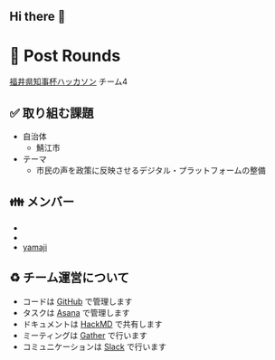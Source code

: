 ## Hi there 👋

# 🏢 Post Rounds

[福井県知事杯ハッカソン](https://code4fukui.github.io/fukui-chijihai-hackathon-20240901/) チーム4

## ✅ 取り組む課題

* 自治体
  * 鯖江市
* テーマ
  * 市民の声を政策に反映させるデジタル・プラットフォームの整備

## 👪 メンバー

* 
* 
* [yamaji](https://github.com/haruyuki-16278)

## ♻️ チーム運営について

* コードは [GitHub](https://github.com/PostRounds) で管理します
* タスクは [Asana](https://app.asana.com) で管理します
* ドキュメントは [HackMD](https://hackmd.io) で共有します
* ミーティングは [Gather](https://app.gather.town) で行います
* コミュニケーションは [Slack](https://slack.com) で行います

<!--

**Here are some ideas to get you started:**

🙋‍♀️ A short introduction - what is your organization all about?
🌈 Contribution guidelines - how can the community get involved?
👩‍💻 Useful resources - where can the community find your docs? Is there anything else the community should know?
🍿 Fun facts - what does your team eat for breakfast?
🧙 Remember, you can do mighty things with the power of [Markdown](https://docs.github.com/github/writing-on-github/getting-started-with-writing-and-formatting-on-github/basic-writing-and-formatting-syntax)
-->

